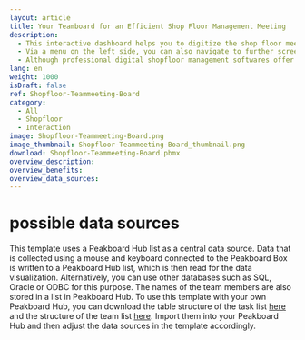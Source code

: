 ```yaml
---
layout: article
title: Your Teamboard for an Efficient Shop Floor Management Meeting
description: 
  - This interactive dashboard helps you to digitize the shop floor meetings of your team and thus optimize your shop floor management processes. In this way, you can always keep track of all the open tasks of your team. With the dashboard, you can create new tasks and assign them to individual team members, adjust existing tasks if they are e.g. in a new processing status and complete or delete tasks. The dashboard is operated using a mouse and keyboard connected to the Peakboard Box. The captured data is stored and persisted in a list in Peakboard Hub, so the collected data can also be used for long-term evaluations of your production.
  - Via a menu on the left side, you can also navigate to further screens, which display any important production key figures for your shopfloor meeting. In the template these screens were exemplary provided with information on the important KPIs in production, such as safety and quality indicators and OEE values.
  - Although professional digital shopfloor management softwares offer many more functions and possibilities than this template, Peakboard gives you the opportunity to quickly customize your shopfloor board to the specific requirements of your team without a major IT effort and prior knowledge. Our consulting team will be happy to support you.
lang: en
weight: 1000
isDraft: false
ref: Shopfloor-Teammeeting-Board
category:
  - All
  - Shopfloor
  - Interaction
image: Shopfloor-Teammeeting-Board.png
image_thumbnail: Shopfloor-Teammeeting-Board_thumbnail.png
download: Shopfloor-Teammeeting-Board.pbmx
overview_description:
overview_benefits:
overview_data_sources:
---
```

# possible data sources
This template uses a Peakboard Hub list as a central data source. Data that is collected using a mouse and keyboard connected to the Peakboard Box is written to a Peakboard Hub list, which is then read for the data visualization. Alternatively, you can use other databases such as SQL, Oracle or ODBC for this purpose. The names of the team members are also stored in a list in Peakboard Hub. To use this template with your own Peakboard Hub, you can download the table structure of the task list <a href="Tasks.txt" class="inline" download>here</a> and the structure of the team list <a href="Team.txt" class="inline" download>here</a>. Import them into your Peakboard Hub and then adjust the data sources in the template accordingly.


